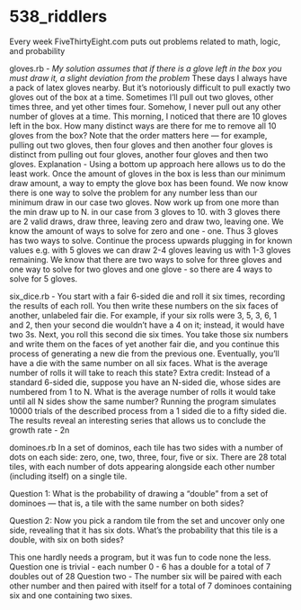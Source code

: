 # 538_riddlers
Every week FiveThirtyEight.com puts out problems related to math, logic, and probability

gloves.rb - *My solution assumes that if there is a glove left in the box you must draw it, a slight deviation from the problem*
These days I always have a pack of latex gloves nearby. But it’s notoriously difficult to pull exactly two gloves out of the box at a time. Sometimes I’ll pull out two gloves, other times three, and yet other times four. Somehow, I never pull out any other number of gloves at a time.
This morning, I noticed that there are 10 gloves left in the box. How many distinct ways are there for me to remove all 10 gloves from the box? Note that the order matters here — for example, pulling out two gloves, then four gloves and then another four gloves is distinct from pulling out four gloves, another four gloves and then two gloves.
Explanation - Using a bottom up approach here allows us to do the least work. Once the amount of gloves in the box is less than our minimum draw amount, a way to empty the glove box has been found. We now know there is one way to solve the problem for any number less than our minimum draw in our case two gloves. Now work up from one more than the min draw up to N. in our case from 3 gloves to 10. with 3 gloves there are 2 valid draws, draw three, leaving zero and draw two, leaving one. We know the amount of ways to solve for zero and one - one. Thus 3 gloves has two ways to solve. Continue the process upwards plugging in for known values e.g. with 5 gloves we can draw 2-4 gloves leaving us with 1-3 gloves remaining. We know that there are two ways to solve for three gloves and one way to solve for two gloves and one glove - so there are 4 ways to solve for 5 gloves. 

six_dice.rb - 
You start with a fair 6-sided die and roll it six times, recording the results of each roll. You then write these numbers on the six faces of another, unlabeled fair die. For example, if your six rolls were 3, 5, 3, 6, 1 and 2, then your second die wouldn’t have a 4 on it; instead, it would have two 3s.
Next, you roll this second die six times. You take those six numbers and write them on the faces of yet another fair die, and you continue this process of generating a new die from the previous one.
Eventually, you’ll have a die with the same number on all six faces. What is the average number of rolls it will take to reach this state?
Extra credit: Instead of a standard 6-sided die, suppose you have an N-sided die, whose sides are numbered from 1 to N. What is the average number of rolls it would take until all N sides show the same number? Running the program simulates 10000 trials of the described process from a 1 sided die to a fifty sided die. The results reveal an interesting series that allows us to conclude the growth rate - 2n


dominoes.rb
In a set of dominos, each tile has two sides with a number of dots on each side: zero, one, two, three, four, five or six. There are 28 total tiles, with each number of dots appearing alongside each other number (including itself) on a single tile.

Question 1: What is the probability of drawing a “double” from a set of dominoes — that is, a tile with the same number on both sides?

Question 2: Now you pick a random tile from the set and uncover only one side, revealing that it has six dots. What’s the probability that this tile is a double, with six on both sides?

This one hardly needs a program, but it was fun to code none the less. Question one is trivial - each number 0 - 6 has a double for a total of 7 doubles out of 28
Question two - The number six will be paired with each other number and then paired with itself for a total of 7 dominoes containing six and one containing two sixes.
